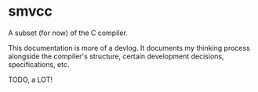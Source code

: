 # smvcc
A subset (for now) of the C compiler.

This documentation is more of a devlog. It documents my thinking process
alongside the compiler's structure, certain development decisions, 
specifications, etc.

TODO, a LOT!